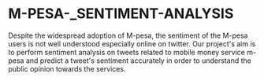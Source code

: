 # M-PESA-_SENTIMENT-ANALYSIS
Despite the widespread adoption of M-pesa, the sentiment of the M-pesa users is not well understood especially online on twitter. Our project's aim is to perform sentiment analysis on tweets related to mobile money service m-pesa and predict a tweet's sentiment accurately in order to understand the public opinion towards the services.
